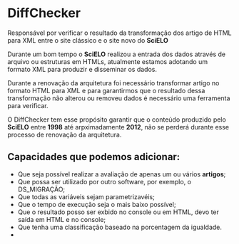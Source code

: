 # DiffChecker

Responsável por verificar o resultado da transformação dos artigo de HTML para XML entre o site clássico e o site novo do **SciELO**

Durante um bom tempo o **SciELO** realizou a entrada dos dados através de arquivo ou estruturas em HTMLs, atualmente estamos adotando um formato XML para produzir e disseminar os dados.

Durante a renovação da arquitetura foi necessário transformar artigo no formato HTML para XML e para garantirmos que o resultado dessa transformação não alterou ou removeu dados é necessário uma ferramenta para verificar.

O DiffChecker tem esse propósito garantir que o conteúdo produzido pelo **SciELO** entre **1998** até arpximadamente **2012**, não se perderá durante esse processo de renovação da arquitetura.

## Capacidades que podemos adicionar:

 - Que seja possível realizar a avaliação de apenas um ou vários **artigos**;
 - Que possa ser utilizado por outro software, por exemplo, o DS_MIGRAÇÃO;
 - Que todas as variáveis sejam parametrizavéis;
 - Que o tempo de execução seja o mais baixo possível;
 - Que o resultado posso ser exbido no console ou em HTML, devo ter saída em HTML e no console;
 - Que tenha uma classificação baseado na porcentagem da igualdade.
 -
